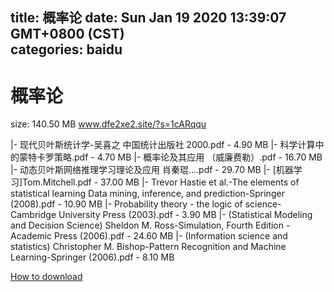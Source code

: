 
title: 概率论
date: Sun Jan 19 2020 13:39:07 GMT+0800 (CST)    
categories: baidu
---

# 概率论
size: 140.50 MB
 www.dfe2xe2.site/?s=1cARqqu
 
|- 现代贝叶斯统计学-吴喜之 中国统计出版社 2000.pdf - 4.90 MB
|- 科学计算中的蒙特卡罗策略.pdf - 4.70 MB
|- 概率论及其应用 （威廉费勒）.pdf - 16.70 MB
|- 动态贝叶斯网络推理学习理论及应用 肖秦琨....pdf - 29.70 MB
|- [机器学习]Tom.Mitchell.pdf - 37.00 MB
|- Trevor Hastie et al.-The elements of statistical learning Data mining, inference, and prediction-Springer (2008).pdf - 10.90 MB
|- Probability theory - the logic of science-Cambridge University Press (2003).pdf - 3.90 MB
|- (Statistical Modeling and Decision Science) Sheldon M. Ross-Simulation, Fourth Edition -Academic Press (2006).pdf - 24.60 MB
|- (Information science and statistics) Christopher M. Bishop-Pattern Recognition and Machine Learning-Springer (2006).pdf - 8.10 MB

[How to download](https://bpcam.bemobtrk.com/go/2ceec3aa-1ca2-46d6-b9ff-aaa5c184517c?jno=1494)